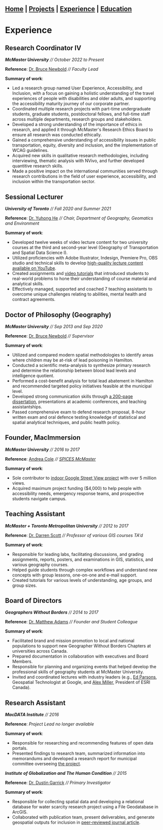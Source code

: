 ## [Home](README.md) | [Projects](Projects.md) | [Experience](Experience.md) | [Education](Education.md)

# Experience

## **Research Coordinator IV**

***McMaster University** // October 2022 to Present*

**Reference**: [Dr. Bruce Newbold](https://www.science.mcmaster.ca/ees/component/comprofiler/userprofile/newbold.html?Itemid=351) *// Faculty Lead*

**Summary of work**:
- Led a research group named User Experience, Accessibility, and Inclusion, with a focus on gaining a holistic understanding of the travel experiences of people with disabilities and older adults, and supporting the accessibility maturity journey of our corporate partner.
- Coordinated multiple research projects with part-time undergraduate students, graduate students, postdoctoral fellows, and full-time staff across multiple departments, research groups and stakeholders.
- Developed a strong understanding of the importance of ethics in research, and applied it through McMaster's Research Ethics Board to ensure all research was conducted ethically.
- Gained a comprehensive understanding of accessibility issues in public transportation, equity, diversity and inclusion, and the implementation of WCAG guidelines.
- Acquired new skills in qualitative research methodologies, including interviewing, thematic analysis with NVivo, and further developed quantitive research skills.
- Made a positive impact on the international communities served through research  contributions in the field of user experience, accessibility, and inclusion within the transportation sector.

## **Sessional Lecturer**

***University of Toronto** // Fall 2020 and Summer 2021*

**Reference**: [Dr. Yuhong He](https://geography.utoronto.ca/profiles/yuhong-he/) *// Chair, Department of Geography, Geomatics and Environment*

**Summary of work**:
- Developed twelve weeks of video lecture content for two university courses at the third and
second-year level (Geography of Transportation and Spatial Data Science I).
- Utilized proficiencies with Adobe Illustrator, Indesign, Premiere Pro, OBS studio and
technical skills to develop [high-quality lecture content available on YouTube](https://www.youtube.com/watch?v=McLO-xiqueo).
- Created assignments and [video tutorials](https://youtu.be/EddytVLjpx8?t=839) that introduced students to real-world problems to hone their understanding of course material and analytical skills.
- Effectively managed, supported and coached 7 teaching assistants to overcome unique challenges relating to abilities, mental health and contract agreements.

## **Doctor of Philosophy (Geography)**

***McMaster University** // Sep 2013 and Sep 2020*

**Reference**: [Dr. Bruce Newbold](https://www.science.mcmaster.ca/ees/component/comprofiler/userprofile/newbold.html?Itemid=351) *// Supervisor*

**Summary of work**:
- Utilized and compared modern spatial methodologies to identify areas where children may be at-risk of lead poisoning in Hamilton.
- Conducted a scientific meta-analysis to synthesize primary research and determine the relationship between blood lead levels and intelligence quotient.
- Performed a cost-benefit analysis for total lead abatement in Hamilton and recommended targeted policy initiatives feasible at the municipal level.
- Developed strong communication skills through [a 200-page dissertation](https://macsphere.mcmaster.ca/bitstream/11375/26011/2/mackay_kevin_p_finalsubmission202009_phd.pdf), presentations at academic conferences, and teaching assistantships.
- Passed comprehensive exam to defend research proposal, 8-hour written exam and oral defence testing knowledge of statistical and spatial analytical techniques, and public health policy.

## **Founder, MacImmersion**

***McMaster University** // 2016 to 2017*

**Reference**: [Andrea Cole](mailto:coleand%40mcmaster.ca?subject=) *// [SPICES McMaster](https://gs.mcmaster.ca/current-students/resources/spices/#tab-content-past-initiatives)*

**Summary of work**:
- Sole contributor to [indoor Google Street View project](https://www.google.ca/maps/contrib/106769851135814970545/photos/@43.2625946,-79.9230956,16z/data=!4m3!8m2!3m1!1e2?hl=en) with over 5 million views.
- Acquired maximum project funding ($4,000) to help people with accessibility needs, emergency response teams, and prospective students navigate campus.

## **Teaching Assistant**

***McMaster + Toronto Metropolitan University** // 2012 to 2017*

**Reference**: [Dr. Darren Scott](https://www.science.mcmaster.ca/ees/component/comprofiler/userprofile/scottdm.html?Itemid=351) *// Professor of various GIS courses TA'd*

**Summary of work**:
- Responsible for leading labs, facilitating discussions, and grading assignments, reports, posters, and examinations in GIS, statistics, and various geography courses.
- Helped guide students through complex workflows and understand new concepts with group lessons, one-on-one and e-mail support.
- Created tutorials for various levels of understanding, age groups, and group sizes.

## **Board of Directors**

***Geographers Without Borders** // 2014 to 2017*

**Reference**: [Dr. Matthew Adams](https://www.utm.utoronto.ca/geography/people/matthew-adams) *// Founder and Student Colleague*

**Summary of work**:
- Facilitated brand and mission promotion to local and national populations to support new Geographer Without Borders Chapters at universities across Canada.
- Prepared documentation in collaboration with executives and Board Members.
- Responsible for planning and organizing events that helped develop the professional skills of geography students at McMaster University.
- Invited and coordinated lectures with industry leaders (e.g., [Ed Parsons](https://www.edparsons.com/), Geospatial Technologist at Google, and [Alex Miller](https://www.linkedin.com/in/alex-miller-2471a5/?originalSubdomain=ca), President of ESRI Canada).

## **Research Assistant**

***MacDATA Institute** // 2016*

**Reference**: *Project Lead no longer available*

**Summary of work**:
- Responsible for researching and recommending features of open data portals.
- Presented findings to research team, summarized information into memorandums and developed a research report for municipal committee overseeing [the project](https://open.hamilton.ca/).

***Institute of Globalization and The Human Condition** // 2015*

**Reference**: [Dr. Dustin Garrick](https://socialsciences.mcmaster.ca/people/garrick-dustin) *// Primary Investigator*

**Summary of work**:
- Responsible for collecting spatial data and developing a relational database for water scarcity research project using a File Geodatabase in ArcGIS.
- Collaborated with publication team, present deliverables, and generate geospatial outputs for inclusion in [peer-reviewed journal article](https://www.sciencedirect.com/science/article/abs/pii/S1877343516300732).